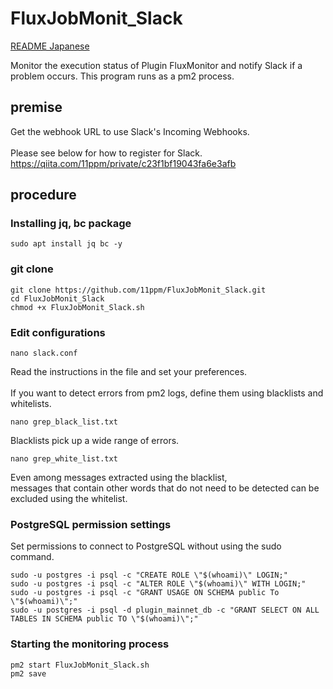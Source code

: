 # FluxJobMonit_Slack
[README Japanese](https://github.com/11ppm/FluxJobMonit_Slack/blob/main/README_jp.md)

Monitor the execution status of Plugin FluxMonitor and notify Slack if a problem occurs.
This program runs as a pm2 process.
## premise
Get the webhook URL to use Slack's Incoming Webhooks.<br><br>
Please see below for how to register for Slack.<br>
https://qiita.com/11ppm/private/c23f1bf19043fa6e3afb

## procedure
### Installing jq, bc package
```
sudo apt install jq bc -y
```
### git clone
```
git clone https://github.com/11ppm/FluxJobMonit_Slack.git
cd FluxJobMonit_Slack
chmod +x FluxJobMonit_Slack.sh
```
### Edit configurations
```
nano slack.conf
```
Read the instructions in the file and set your preferences.<br><br>
If you want to detect errors from pm2 logs, define them using blacklists and whitelists.
```
nano grep_black_list.txt
```
Blacklists pick up a wide range of errors.
```
nano grep_white_list.txt
```
Even among messages extracted using the blacklist, <br>
messages that contain other words that do not need to be detected can be excluded using the whitelist.

### PostgreSQL permission settings
Set permissions to connect to PostgreSQL without using the sudo command.
```
sudo -u postgres -i psql -c "CREATE ROLE \"$(whoami)\" LOGIN;"
sudo -u postgres -i psql -c "ALTER ROLE \"$(whoami)\" WITH LOGIN;"
sudo -u postgres -i psql -c "GRANT USAGE ON SCHEMA public To \"$(whoami)\";"
sudo -u postgres -i psql -d plugin_mainnet_db -c "GRANT SELECT ON ALL TABLES IN SCHEMA public TO \"$(whoami)\";"
```

### Starting the monitoring process
```
pm2 start FluxJobMonit_Slack.sh
pm2 save
```
